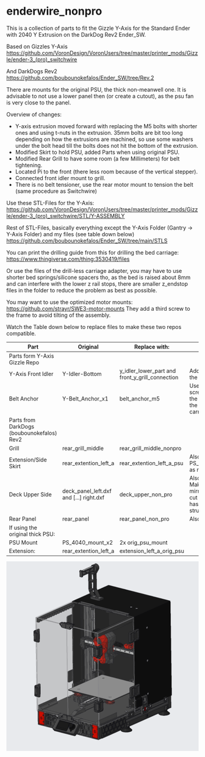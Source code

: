 # enderwire_nonpro

This is a collection of parts to fit the Gizzle Y-Axis for the Standard Ender with 2040 Y Extrusion on the DarkDog Rev2 Ender_SW.

Based on Gizzles Y-Axis https://github.com/VoronDesign/VoronUsers/tree/master/printer_mods/Gizzle/ender-3_(pro)_switchwire

And DarkDogs Rev2 https://github.com/boubounokefalos/Ender_SW/tree/Rev.2

There are mounts for the original PSU, the thick non-meanwell one.
It is advisable to not use a lower panel then (or create a cutout), as the psu fan is very close to the panel.


Overview of changes:

- Y-axis extrusion moved forward with replacing the M5 bolts with shorter ones and using t-nuts in the extrusion.
  35mm bolts are bit too long depending on how the extrusions are machined, so use some washers under the bolt head till the bolts 
  does not hit the bottom of the extrusion.
- Modified Skirt to hold PSU, added Parts when using original PSU.
- Modified Rear Grill to have some room (a few Millimeters) for belt tightening.
- Located Pi to the front (there less room because of the vertical stepper).
- Connected front idler mount to grill.
- There is no belt tensioner, use the rear motor mount to tension the belt (same procedure as Switchwire)

Use these STL-Files for the Y-Axis: 
https://github.com/VoronDesign/VoronUsers/tree/master/printer_mods/Gizzle/ender-3_(pro)_switchwire/STL/Y-ASSEMBLY 

Rest of STL-Files, basically everything except the Y-Axis Folder (Gantry -> Y-Axis Folder) and my files (see table down below)
https://github.com/boubounokefalos/Ender_SW/tree/main/STLS

You can print the drilling guide from this for drilling the bed carriage:
https://www.thingiverse.com/thing:3530419/files

Or use the files of the drill-less carriage adapter, you may have to use shorter bed springs/silicone spacers tho, as the bed is raised about 8mm and can interfere with the lower z rail stops, there are smaller z_endstop files in the folder to reduce the problem as best as possible.



You may want to use the optimized motor mounts: https://github.com/strayr/SWE3-motor-mounts
They add a third screw to the frame to avoid tilting of the assembly.


Watch the Table down below to replace files to make these two repos compatible.


| Part                                       | Original              | Replace with:                                   | Comment:                                                   |
|--------------------------------------------|-----------------------|-------------------------------------------------|------------------------------------------------------------|
| Parts form Y-Axis Gizzle Repo                          |                       |                                                 |                                                            |
| Y-Axis Front Idler                         | Y-Idler-Bottom        | y_idler_lower_part and front_y_grill_connection | Adds a connection to the Front Grill                       |
| Belt Anchor                                | Y-Belt_Anchor_x1      | belt_anchor_m5                             | Uses the original screws and nuts from the wheels to secure the anchor the bed carriage               |
| Parts from DarkDogs (boubounokefalos) Rev2 |                       |                                                 |                                                            |
| Grill                                      | rear_grill_middle     | rear_grill_middle_nonpro                        |                                                            |
| Extension/Side Skirt                       | rear_extention_left_a | rear_extention_left_a_psu                       | Also replaces the PS_4040_Slide_Mount as mount for the psu |
| Deck Upper Side                            | deck_panel_left.dxf and [...] right.dxf| deck_upper_non_pro             | Also available as dxf, Make sure you get it mirrored when getting cut and the material has two surfaces structues                                     |
| Rear Panel                                 | rear_panel            | rear_panel_non_pro                              | Also available as dxf                                      |
| If using the original thick PSU:           |                       |                                                 |                                                            |
| PSU Mount                                  | PS_4040_mount_x2      | 2x orig_psu_mount                               |                                                            |
| Extension:                                 | rear_extention_left_a | extension_left_a_orig_psu                       |                                                            |




![Home](enderwire_nonpro.png)
